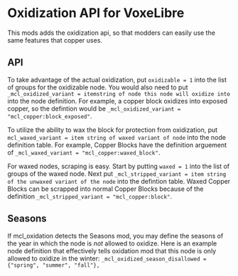 # Oxidization API for VoxeLibre
This mods adds the oxidization api, so that modders can easily use the same features that copper uses.

## API
To take advantage of the actual oxidization, put `oxidizable = 1` into the list of groups for the oxidizable node.
You would also need to put `_mcl_oxidized_variant = itemstring of node this node will oxidize into` into the node definition.
For example, a copper block oxidizes into exposed copper, so the defintion would be `_mcl_oxidized_variant = "mcl_copper:block_exposed"`.

To utilize the ability to wax the block for protection from oxidization, put `mcl_waxed_variant = item string of waxed variant of node` into the node definition table.
For example, Copper Blocks have the definition arguement of `_mcl_waxed_variant = "mcl_copper:waxed_block"`.

For waxed nodes, scraping is easy. Start by putting `waxed = 1` into the list of groups of the waxed node.
Next put `_mcl_stripped_variant = item string of the unwaxed variant of the node` into the defintion table.
Waxed Copper Blocks can be scrapped into normal Copper Blocks because of the definition `_mcl_stripped_variant = "mcl_copper:block"`.

## Seasons

If mcl_oxidation detects the Seasons mod, you may define the seasons of the year in which the node is *not* allowed to oxidize. Here is an example node definition that effectively tells oxidation mod that this node is only allowed to oxidize in the winter:
`_mcl_oxidized_season_disallowed = {"spring", "summer", "fall"},`
